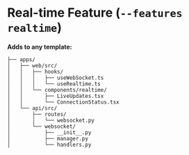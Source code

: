 # Real-time Feature (`--features realtime`)

**Adds to any template:**

```plaintext
├── apps/
│   ├── web/src/
│   │   ├── hooks/
│   │   │   ├── useWebSocket.ts
│   │   │   └── useRealtime.ts
│   │   └── components/realtime/
│   │       ├── LiveUpdates.tsx
│   │       └── ConnectionStatus.tsx
│   └── api/src/
│       ├── routes/
│       │   └── websocket.py
│       └── websocket/
│           ├── __init__.py
│           ├── manager.py
│           └── handlers.py
```
